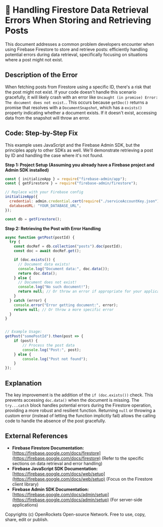 # 🐞 Handling Firestore Data Retrieval Errors When Storing and Retrieving Posts


This document addresses a common problem developers encounter when using Firebase Firestore to store and retrieve posts: efficiently handling potential errors during data retrieval, specifically focusing on situations where a post might not exist.


## Description of the Error

When fetching posts from Firestore using a specific ID, there's a risk that the post might not exist.  If your code doesn't handle this scenario gracefully, it will likely crash with an error like `Uncaught (in promise) Error: The document does not exist.`. This occurs because `getDoc()` returns a promise that resolves with a `DocumentSnapshot`, which has a `exists()` property indicating whether a document exists.  If it doesn't exist, accessing data from the snapshot will throw an error.


## Code: Step-by-Step Fix

This example uses JavaScript and the Firebase Admin SDK, but the principles apply to other SDKs as well.  We'll demonstrate retrieving a post by ID and handling the case where it's not found.

**Step 1: Project Setup (Assuming you already have a Firebase project and Admin SDK installed)**

```javascript
const { initializeApp } = require("firebase-admin/app");
const { getFirestore } = require("firebase-admin/firestore");

// Replace with your Firebase config
initializeApp({
  credential: admin.credential.cert(require("./serviceAccountKey.json")),
  databaseURL: "YOUR_DATABASE_URL",
});

const db = getFirestore();
```

**Step 2: Retrieving the Post with Error Handling**

```javascript
async function getPost(postId) {
  try {
    const docRef = db.collection("posts").doc(postId);
    const doc = await docRef.get();

    if (doc.exists()) {
      // Document data exists!
      console.log("Document data:", doc.data());
      return doc.data();
    } else {
      // Document does not exist!
      console.log("No such document!");
      return null; // Or throw an error if appropriate for your application
    }
  } catch (error) {
    console.error("Error getting document:", error);
    return null; // Or throw a more specific error
  }
}


// Example Usage:
getPost("somePostId").then(post => {
    if (post) {
        // Process the post data
        console.log("Post:", post);
    } else {
        console.log("Post not found");
    }
});

```


## Explanation

The key improvement is the addition of the `if (doc.exists())` check. This prevents accessing `doc.data()` when the document is missing.  The `try...catch` block handles potential errors during the Firestore operation, providing a more robust and resilient function.  Returning `null` or throwing a custom error (instead of letting the function implicitly fail) allows the calling code to handle the absence of the post gracefully.


## External References

* **Firebase Firestore Documentation:** [https://firebase.google.com/docs/firestore](https://firebase.google.com/docs/firestore)  (Refer to the specific sections on data retrieval and error handling)
* **Firebase JavaScript SDK Documentation:** [https://firebase.google.com/docs/web/setup](https://firebase.google.com/docs/web/setup) (Focus on the Firestore client library)
* **Firebase Admin SDK Documentation:** [https://firebase.google.com/docs/admin/setup](https://firebase.google.com/docs/admin/setup) (For server-side applications)


Copyrights (c) OpenRockets Open-source Network. Free to use, copy, share, edit or publish.

